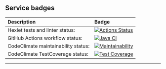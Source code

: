 ## Service badges

| Description | Badge                                                                                                                                                                                                    |
|:---|:---------------------------------------------------------------------------------------------------------------------------------------------------------------------------------------------------------|
|Hexlet tests and linter status:| [![Actions Status](https://github.com/KarUrals/java-project-72/workflows/hexlet-check/badge.svg)](https://github.com/KarUrals/java-project-72/actions)                                                   |
|GitHub Actions workflow status:| [![Java CI](https://github.com/KarUrals/java-project-72/actions/workflows/test-and-linter-check.yml/badge.svg)](https://github.com/KarUrals/java-project-72/actions/workflows/test-and-linter-check.yml) |
|CodeClimate maintainability status:| [![Maintainability](https://api.codeclimate.com/v1/badges/d886492a6eb8b706937f/maintainability)](https://codeclimate.com/github/KarUrals/java-project-72/maintainability)                               |
|CodeClimate TestCoverage status:| [![Test Coverage](https://api.codeclimate.com/v1/badges/d886492a6eb8b706937f/test_coverage)](https://codeclimate.com/github/KarUrals/java-project-72/test_coverage)                                      |

___